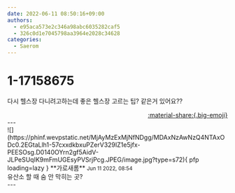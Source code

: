 ```yaml
---
date: 2022-06-11 08:50:16+09:00
authors:
  - e95aca573e2c346a98abc6035282caf5
  - 326c0d1e7045798aa3964e2028c34628
categories:
  - Saerom
---
```


# 1-17158675

<div class="post-container" markdown="1">
<div class="content-container md-sidebar__scrollwrap" markdown="1">

다시 헬스장 다니려고하는데 좋은 헬스장 고르는 팁? 같은거 있어요??

</div>
</div>

<div style="text-align: right;" markdown="1">
<a href="https://weverse.io/fromis9/fanpost/1-17158675" style="text-align: right;">:material-share:{.big-emoji}</a>
</div>
---

<div class="comments-container md-sidebar__scrollwrap" markdown="1">
<div class="comment" markdown="1">
<div class='id-container' markdown="1">
![](https://phinf.wevpstatic.net/MjAyMzExMjNfNDgg/MDAxNzAwNzQ4NTAxODc0.2EGtaLlh1-57cxxdkbxuPZerV329IZ1e5jfx-PEESOsg.D0140OYrn2gf5AidV-JLPeSUqIK9mFmUGEsyPVSrjPcg.JPEG/image.jpg?type=s72){ pfp loading=lazy }
**<span class="artist">가로새롬</span>** <small>Jun 11 2022, 08:54</small><br>
</div>
<div class='comment-body' markdown="1">
유산소 할 때 숨 안 막히는 곳?
</div>
</div>
</div>
---
